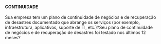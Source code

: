 #### CONTINUIDADE   

Sua empresa tem um plano de continuidade de negócios e de recuperação de desastres documentado que abrange os serviços (por exemplo, infraestrutura, aplicativos, suporte de TI, etc.)?Seu plano de continuidade de negócios e de recuperação de desastres foi testado nos últimos 12 meses?